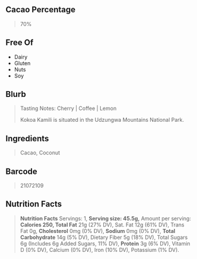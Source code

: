 ## Cacao Percentage
> 70%

## Free Of
- Dairy
- Gluten
- Nuts
- Soy

## Blurb
> Tasting Notes: Cherry | Coffee | Lemon
> 
> Kokoa Kamili is situated in the Udzungwa Mountains National Park.

## Ingredients
> Cacao, Coconut

## Barcode
> 21072109

## Nutrition Facts
> **Nutrition Facts** Servings: 1, **Serving size: 45.5g,** Amount per serving: **Calories 250, Total Fat** 21g (27% DV), Sat. Fat 12g (61% DV), Trans Fat 0g, **Cholesterol** 0mg (0% DV), **Sodium** 0mg (0% DV), **Total Carbohydrate** 14g (5% DV), Dietary Fiber 5g (18% DV), Total Sugars 6g (Includes 6g Added Sugars, 11% DV), **Protein** 3g (6% DV), Vitamin D (0% DV), Calcium (0% DV), Iron (10% DV), Potassium (1% DV).
